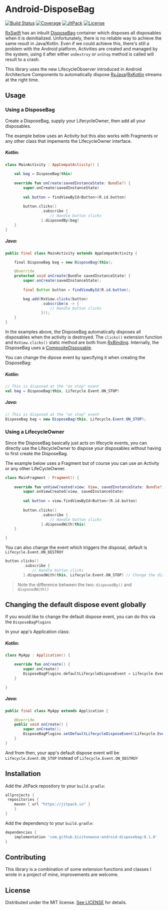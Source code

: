 # Android-DisposeBag

[![Build Status](https://travis-ci.org/kizitonwose/android-disposebag.svg?branch=master)](https://travis-ci.org/kizitonwose/android-disposebag) 
[![Coverage](https://img.shields.io/codecov/c/github/kizitonwose/android-disposebag/master.svg)](https://codecov.io/gh/kizitonwose/android-disposebag) 
[![JitPack](https://jitpack.io/v/kizitonwose/android-disposebag.svg)](https://jitpack.io/#kizitonwose/android-disposebag) 
[![License](https://img.shields.io/badge/License-MIT-blue.svg)](https://github.com/kizitonwose/android-disposebag/blob/master/LICENSE.md) 

[RxSwift][rxswift-url] has an inbuilt [DisposeBag][disposebag-swift-url] container which disposes all disposables when it is deinitialized. Unfortunately, there is no reliable way to achieve the same result in Java/Kotlin. Even if we could achieve this, there's still a problem with the Android platform, Activities are created and managed by the system, using it after either `onDestroy` or `onStop` method is called will result to a crash. 

This library uses the new LifecycleObserver introduced in Android Architecture Components to automatically dispose [RxJava][rxjava-url]/[RxKotlin][rxkotlin-url] streams at the right time.

## Usage

### Using a DisposeBag

Create a DisposeBag, supply your LifecycleOwner, then add all your disposables.

The example below uses an Activity but this also works with Fragments or any other class that impements the LifecycleOwner interface.

##### Kotlin:

```kotlin
class MainActivity : AppCompatActivity() {
    
    val bag = DisposeBag(this)
    
    override fun onCreate(savedInstanceState: Bundle?) {
        super.onCreate(savedInstanceState)
        
        val button = findViewById<Button>(R.id.button)
        
        button.clicks()
                .subscribe {
                    // Handle button clicks
                }.disposedBy(bag)
    }
}
```

##### Java:

```java
public final class MainActivity extends AppCompatActivity {

    final DisposeBag bag = new DisposeBag(this);

    @Override
    protected void onCreate(Bundle savedInstanceState) {
        super.onCreate(savedInstanceState);
        
        final Button button = findViewById(R.id.button);

        bag.add(RxView.clicks(button)
                .subscribe(o -> {
                    // Handle button clicks 
                }));
    }
}
```

In the examples above, the DisposeBag automatically disposes all disposables when the activity is destroyed. The `clicks()` extension function and `RxView.clicks()` static method are both from [RxBinding][rxbinding-url]. Internally, the DisposeBag uses a [CompositeDisposable][compositedisposable-java-url].

You can change the dipose event by specifying it when creating the DisposeBag:

##### Kotlin:

```kotlin
// This is disposed at the "on stop" event
val bag = DisposeBag(this, Lifecycle.Event.ON_STOP)
```

##### Java:

```java
// This is disposed at the "on stop" event
DisposeBag bag = new DisposeBag(this, Lifecycle.Event.ON_STOP);
```

### Using a LifecycleOwner

Since the DisposeBag basically just acts on lifecycle events, you can directly use the LifecycleOwner to dispose your disposables without having to first create the DisposeBag.

The example below uses a Fragment but of course you can use an Activity or any other LifeCycleOwner.

```kotlin
class MainFragment : Fragment() {
        
    override fun onViewCreated(view: View, savedInstanceState: Bundle?) {
        super.onViewCreated(view, savedInstanceState)
        
        val button = view.findViewById<Button>(R.id.button)
        
        button.clicks()
                .subscribe {
                    // Handle button clicks
                }.disposedWith(this)
    }

}
```

You can also change the event which triggers the disposal, default is `Lifecycle.Event.ON_DESTROY`

```kotlin
button.clicks()
        .subscribe {
            // Handle button clicks
        }.disposedWith(this, Lifecycle.Event.ON_STOP) // Change the dispose event
```

> Note the difference between the two: `disposedBy()` and `disposedWith()`

## Changing the default dispose event globally

If you would like to change the default dispose event, you can do this via the `DisposeBagPlugins`

In your app's Application class:

##### Kotlin:

```kotlin
class MyApp : Application() {

    override fun onCreate() {
        super.onCreate()
        DisposeBagPlugins.defaultLifecycleDisposeEvent = Lifecycle.Event.ON_STOP
    }

}
```

##### Java:

```java
public final class MyApp extends Application {

    @Override
    public void onCreate() {
        super.onCreate();
        DisposeBagPlugins.setDefaultLifecycleDisposeEvent(Lifecycle.Event.ON_STOP);
    }
}
```

And from then, your app's default dispose event will be `Lifecycle.Event.ON_STOP` instead of `Lifecycle.Event.ON_DESTROY`

## Installation

Add the JitPack repository to your `build.gradle`:

```groovy
allprojects {
 repositories {
    maven { url "https://jitpack.io" }
    }
}
```

Add the dependency to your `build.gradle`:

```groovy
dependencies {
    implementation 'com.github.kizitonwose:android-disposebag:0.1.0'
}
```

## Contributing

This library is a combination of some extension functions and classes I wrote in a project of mine, improvements are welcome.

## License

Distributed under the MIT license. [See LICENSE](https://github.com/kizitonwose/android-disposebag/blob/master/LICENSE.md) for details.

[rxswift-url]: https://github.com/ReactiveX/RxSwift 
[disposebag-swift-url]: https://github.com/ReactiveX/RxSwift/blob/master/RxSwift/Disposables/DisposeBag.swift 
[rxjava-url]: https://github.com/ReactiveX/RxJava 
[rxkotlin-url]: https://github.com/ReactiveX/RxKotlin
[rxbinding-url]: https://github.com/JakeWharton/RxBinding
[compositedisposable-java-url]: https://github.com/ReactiveX/RxJava/blob/2.x/src/main/java/io/reactivex/disposables/CompositeDisposable.java

